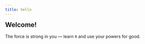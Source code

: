 ```yaml
---
title: hello
---
```


<h2 style="margin-top: 0px;"> Welcome! </h2> 

The force is strong in you — learn `R` and use your powers for good.
